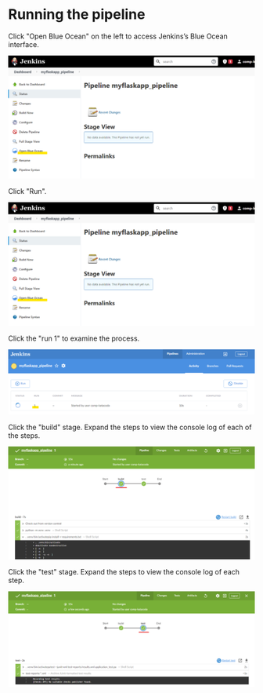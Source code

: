 # Running the pipeline

Click "Open Blue Ocean" on the left to access Jenkins’s Blue Ocean interface.

![Image 23](./assets/23.png)

Click "Run".

![Image 24](./assets/23.png)

Click the "run 1" to examine the process.

![Image 25](./assets/25.png)

Click the "build" stage. Expand the steps to view the console log of each of the steps.

![Image 26](./assets/26.png)

Click the "test" stage. Expand the steps to view the console log of each step.

![Image 27](./assets/27.png)
